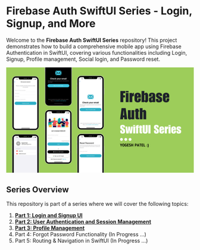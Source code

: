 # Firebase Auth SwiftUI Series - Login, Signup, and More

Welcome to the **Firebase Auth SwiftUI Series** repository! This project demonstrates how to build a comprehensive mobile app using Firebase Authentication in SwiftUI, covering various functionalities including Login, Signup, Profile management, Social login, and Password reset.

![APP UI](Screenshots/firebase.png)

## Series Overview
This repository is part of a series where we will cover the following topics:

1. **[Part 1: Login and Signup UI](https://youtu.be/USivbJZ-FVM?si=bTcZVPryYXxhTVdT)**
2. **[Part 2: User Authentication and Session Management](https://youtu.be/BRbGVPSjP7I)**
3. **[Part 3: Profile Management](https://youtu.be/4w9NKhkSjPk)**
4. Part 4: Forgot Password Functionality (In Progress ...)
5. Part 5: Routing & Navigation in SwiftUI (In Progress ...)
